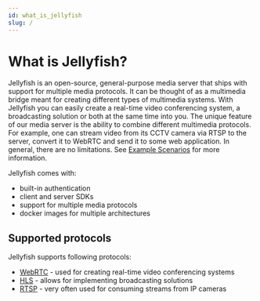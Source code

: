 ```yaml
---
id: what_is_jellyfish
slug: /
---
```


# What is Jellyfish?

Jellyfish is an open-source, general-purpose media server that ships with support for multiple media protocols.
It can be thought of as a multimedia bridge meant for creating different types of multimedia systems. 
With Jellyfish you can easily create a real-time video conferencing system, a broadcasting solution or both at the same time into you. 
The unique feature of our media server is the ability to combine different multimedia protocols. 
For example, one can stream video from its CCTV camera via RTSP to the server, convert it to WebRTC and send it to some web application. 
In general, there are no limitations. 
See [Example Scenarios](example_scenarios.md) for more information.

Jellyfish comes with:
* built-in authentication
* client and server SDKs
* support for multiple media protocols
* docker images for multiple architectures

## Supported protocols

Jellyfish supports following protocols:
* [WebRTC](https://webrtc.org/) - used for creating real-time video conferencing systems
* [HLS](https://developer.apple.com/streaming/) - allows for implementing broadcasting solutions
* [RTSP](https://www.rfc-editor.org/rfc/rfc2326.html) - very often used for consuming streams from IP cameras

